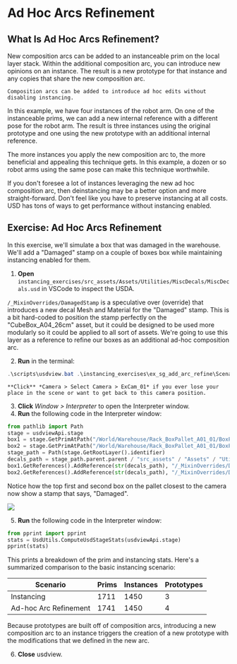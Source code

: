 # Ad Hoc Arcs Refinement

## What Is Ad Hoc Arcs Refinement?

New composition arcs can be added to an instanceable prim on the local layer stack. Within the additional composition arc, you can introduce new opinions on an instance. The result is a new prototype for that instance and any copies that share the new composition arc.

```{figure} ../../images/asset-modularity-instancing/ad-hoc-refinement.png
Composition arcs can be added to introduce ad hoc edits without disabling instancing.
```

In this example, we have four instances of the robot arm. On one of the instanceable prims, we can add a new internal reference with a different pose for the robot arm. The result is three instances using the original prototype and one using the new prototype with an additional internal reference.

The more instances you apply the new composition arc to, the more beneficial and appealing this technique gets. In this example, a dozen or so robot arms using the same pose can make this technique worthwhile.

If you don't foresee a lot of instances leveraging the new ad hoc composition arc, then deinstancing may be a better option and more straight-forward. Don't feel like you have to preserve instancing at all costs. USD has tons of ways to get performance without instancing enabled.

## Exercise: Ad Hoc Arcs Refinement

In this exercise, we'll simulate a box that was damaged in the warehouse. We'll add a "Damaged" stamp on a couple of boxes box while maintaining instancing enabled for them.

1. **Open** `instancing_exercises/src_assets/Assets/Utilities/MiscDecals/MiscDecals.usd` in VSCode to inspect the USDA.

`/_MixinOverrides/DamagedStamp` is a speculative over (override) that introduces a new decal Mesh and Material for the "Damaged" stamp. This is a bit hard-coded to position the stamp perfectly on the "CubeBox_A04_26cm" asset, but it could be designed to be used more modularly so it could be applied to all sort of assets. We're going to use this layer as a reference to refine our boxes as an additional ad-hoc composition arc.

2. **Run** in the terminal:
```powershell
.\scripts\usdview.bat .\instancing_exercises\ex_sg_add_arc_refine\Scenario.usd --camera ExCam_01
```

```{tip}
**Click** *Camera > Select Camera > ExCam_01* if you ever lose your place in the scene or want to get back to this camera position.
```

3. **Click** *Window > Interpreter* to open the Interpreter window.
4. **Run** the following code in the Interpreter window:
```python
from pathlib import Path
stage = usdviewApi.stage
box1 = stage.GetPrimAtPath("/World/Warehouse/Rack_BoxPallet_A01_01/BoxPallet_A01_03/CubeBox_A04_26cm_18")
box2 = stage.GetPrimAtPath("/World/Warehouse/Rack_BoxPallet_A01_01/BoxPallet_A01_03/CubeBox_A04_26cm_17")
stage_path = Path(stage.GetRootLayer().identifier)
decals_path = stage_path.parent.parent / "src_assets" / "Assets" / "Utilities" / "MiscDecals" / "MiscDecals.usd"
box1.GetReferences().AddReference(str(decals_path), "/_MixinOverrides/DamagedStamp")
box2.GetReferences().AddReference(str(decals_path), "/_MixinOverrides/DamagedStamp")
```

Notice how the top first and second box on the pallet closest to the camera now show a stamp that says, "Damaged".

![](../../images/asset-modularity-instancing/ad-hoc-damaged.png)

5. **Run** the following code in the Interpreter window:
```python
from pprint import pprint
stats = UsdUtils.ComputeUsdStageStats(usdviewApi.stage)
pprint(stats)
```

This prints a breakdown of the prim and instancing stats. Here's a summarized comparison to the basic instancing scenario:

Scenario | Prims | Instances | Prototypes 
---|---|---|---
Instancing | 1711 | 1450 | 3
Ad-hoc Arc Refinement | 1741 | 1450 | 4

Because prototypes are built off of composition arcs, introducing a new composition arc to an instance triggers the creation of a new prototype with the modifications that we defined in the new arc.

6. **Close** usdview.